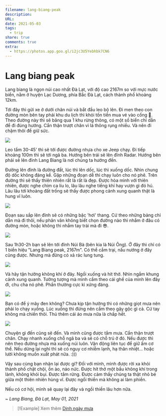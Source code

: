 ```yaml
---
filename: lang-biang-peak
description: 
URL: 
date: 2021-05-03
tags:
  - trip
share: true
comments: true
extra:
  - https://photos.app.goo.gl/i2jc3U5Yebhbk7CN6
---
```

# Lang biang peak

Lang biang là ngọn núi cao nhất Đà Lạt, với độ cao 2167m so với mực nước biển, nằm ở huyện Lạc Dương, phía Bắc Đà Lạt, cách thành phố khoảng 12km.

Tới đây thì gửi xe ở dưới chân núi và bắt đầu leo bộ lên. Đi men theo con đường mòn bên tay phải khu du lịch thì khỏi tốn tiền mua vé vào cổng 🙂. Theo đường này thì sẽ băng qua 1 khu rừng thông, có một số biển chỉ dẫn để đi đúng hướng. Cẩn thận trượt chân vì lá thông rụng nhiều. Và nên đi chậm thôi để giữ sức.

![](https://i.imgur.com/Y2hH12h.jpg)


Leo tầm 30-45' thì sẽ tới được đường nhựa cho xe Jeep chạy. Đi tiếp khoảng 100m thì sẽ tới ngã ba. Hướng bên trái sẽ lên đỉnh Radar. Hướng bên phải sẽ lên đỉnh Lang Biang là nơi chúng ta hướng đến.

Đường lên đỉnh là đường đất, lúc thì lên dốc, lúc thì xuống dốc. Nhìn chung độ dốc không đáng kể.  Gặp những đoạn dễ thì chạy luôn cho nó phê. Trên đường thì sẽ thấy thiên nhiên rất là rất là đẹp. Được hòa mình với thiên nhiên, được nghe chim ca líu lo, lâu lâu nghe tiếng khỉ hay vượn gì đó hú. Lâu lâu tới khoảng đất trống sẽ thấy được phong cảnh xung quanh thật là hung vĩ luôn.

![](https://i.imgur.com/PPHUnpp.jpg)


Đoạn sau sắp lên đỉnh sẽ có những bậc 'hơi' thang. Cứ theo những bảng chỉ dẫn mà đi thôi, nếu phân vân không biết chọn đường nào thì nhắm ở đâu có đường mòn, hoặc không thì nhắm tay trái mà đi 😎.

![](https://i.imgur.com/aRSL1cT.jpg)


Sau 1h30-2h bạn sẽ lên tới đỉnh Núi Bà (bên kia là Núi Ông). Ở đây thì chỉ có 1 biển hiệu "Lang Biang peak, 2167m". Có thể cắm trại, nấu nướng ở đây cũng được. Nhưng mà đừng có xả rác lung tung.

![](https://i.imgur.com/2YwarZN.jpg)

Và hãy tận hưởng không khí ở đây. Ngồi xuống và hít thở. Nhìn ngắm khung cảnh xung quanh. Tưởng tượng mà mình cầm theo cái ghế của mình lên đây đi, chu cha nó phê. Phần thường cực kì xứng đáng.

![](https://i.imgur.com/ECALpzO.jpg)


Bạn có để ý mây đen không? Chưa kịp tận hưởng thì có những giọt mưa nên phải lo chạy xuống. Lúc xuống thì đừng nên cầm theo gậy gộc gì cả. Cứ tay không mà chiến thôi. Thủ thêm cái áo mưa nữa là chấp hết.

![](https://i.imgur.com/LlsbvpF.jpg)


Chuyện gì đến cũng sẽ đến. Và mình cũng được tắm mưa. Cẩn thận trượt chân. Chạy nhanh xuống chỗ ngã ba và sẽ có chỗ trú ở đó. Nếu được thì nên theo đường nhựa mà xuống núi luôn. Vận động liên tục để giữ ấm cơ thể. Nếu dừng lại nghỉ thì sẽ có nguy cơ nhiễm lạnh, hạ thân nhiệt... hoặc lười không muốn xuất phát nữa. :)))

Vậy sau cùng bạn nhận lại được gì? Đối với mình, mình được rời xa khỏi thành phố chật chội, ồn ào, náo nức. Được hít thở một bầu không khí trong lành, không khói bụi. Được tắm rừng. Được cảm thấy chúng ta thật nhỏ bé giữa một thiên nhiên hùng vĩ. Được ngồi thiền mà không ai làm phiền.

Nếu có cơ hội, mình sẽ quay lại đây và ngồi thiền lâu hơn nữa.

~ *Lang Biang, Đà Lạt, May 01, 2021*

> [!Example] Xem thêm
> [Dinh ngày mưa](./dinh-ngay-mua.md)